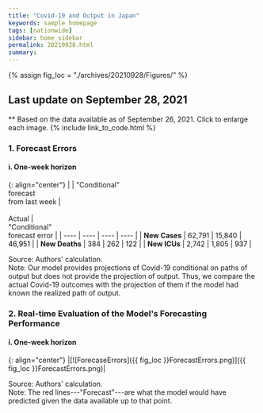 ```yaml
---
title: "Covid-19 and Output in Japan"
keywords: sample homepage
tags: [nationwide]
sidebar: home_sidebar
permalink: 20210928.html
summary:
---
```


{% assign fig_loc = "./archives/20210928/Figures/" %}

## Last update on September 28, 2021
** Based on the data available as of September 26, 2021. Click to enlarge each image.
{% include link_to_code.html %}

<!-- ### 1. Conditional Projections of Covid-19

{: align="center"}
|[![Projection]({{ fig_loc }}VariablesProjection.png)]({{ fig_loc }}VariablesProjection.png)|

Source: Authors' calculation.<br>
Note: Red line:average output loss=1.2%. Black line:average output loss=1.65%. Blue line:average output loss=2.5%. Weekly frequency. -->

### <!-- 1. Projected relationship between Covid-19 and output-->

<!-- {: align="center"}
|[![TradeoffUB]({{ fig_loc }}BaselineTradeoffUBp.png)]({{ fig_loc }}BaselineTradeoffUBp.png)|

Source: Authors' calculation.<br>
Note: Black line:the most recent week. Red line:one week earlier. Blue line:two weeks earlier. The vertical axis shows the number of cumulative deaths by the end of the next 12 months. The horizontal axis shows the average output loss over the next twelve months. The horizontal dashed line indicates the total number of Covid-19 deaths during 2020. The darkest and the second darkest grey areas indicate 20- and 40-percent confidence sets, respectively. The second lightest and the lightest grey areas indicated 60- and 80-percent confidence sets, respectively. -->

### 1. Forecast Errors

#### i. One-week horizon

{: align="center"}
|    | "Conditional"<br>forecast<br>from last week | <br><br>Actual | <br>"Conditional"<br>forecast error |
| ---- | ---- | ---- | ---- |
| **New Cases** | 62,791 |  15,840  | <span style="color: black; ">46,951</span> |
| **New Deaths** |  384  | 262 | <span style="color: black; ">122</span> |
| **New ICUs** | 2,742 | 1,805 | <span style="color: black; ">937</span> |

Source: Authors' calculation.<br>
Note: Our model provides projections of Covid-19 conditional on paths of output but does not provide the projection of output. Thus, we compare the actual Covid-19 outcomes with the projection of them if the model had known the realized path of output.  

### 2. Real-time Evaluation of the Model's Forecasting Performance

#### i. One-week horizon

{: align="center"}
|[![ForecaseErrors]({{ fig_loc }}ForecastErrors.png)]({{ fig_loc }}ForecastErrors.png)|

Source: Authors' calculation.<br>
Note: The red lines---"Forecast"---are what the model would have predicted given the data available up to that point.
